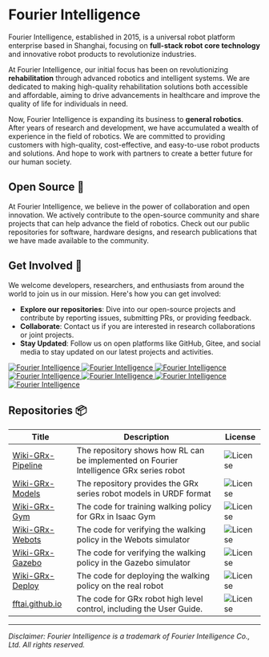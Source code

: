 # Fourier Intelligence

Fourier Intelligence, established in 2015, is a universal robot platform enterprise based in Shanghai,
focusing on **full-stack robot core technology** and innovative robot products to revolutionize industries.

At Fourier Intelligence, our initial focus has been on revolutionizing **rehabilitation** through advanced robotics and intelligent systems.
We are dedicated to making high-quality rehabilitation solutions both accessible and affordable,
aiming to drive advancements in healthcare and improve the quality of life for individuals in need.

Now, Fourier Intelligence is expanding its business to **general robotics**.
After years of research and development, we have accumulated a wealth of experience in the field of robotics.
We are committed to providing customers with high-quality, cost-effective, and easy-to-use robot products and solutions.
And hope to work with partners to create a better future for our human society.

## Open Source 🌟

At Fourier Intelligence, we believe in the power of collaboration and open innovation.
We actively contribute to the open-source community and share projects that can help advance the field of robotics.
Check out our public repositories for software, hardware designs, and research publications that we have made available to the community.

## Get Involved 👥

We welcome developers, researchers, and enthusiasts from around the world to join us in our mission. Here's how you can get involved:

- **Explore our repositories**: Dive into our open-source projects and contribute by reporting issues, submitting PRs, or providing feedback.
- **Collaborate**: Contact us if you are interested in research collaborations or joint projects.
- **Stay Updated**: Follow us on open platforms like GitHub, Gitee, and social media to stay updated on our latest projects and activities.

<a href="https://github.com/FFTAI">
<img src="https://img.shields.io/badge/github-Fourier Intelligence-blue?logo=github" alt="Fourier Intelligence">
</a>
<a href="https://www.facebook.com/FourierIntelligence/">
<img src="https://img.shields.io/badge/facebook-Fourier Intelligence-blue?logo=facebook" alt="Fourier Intelligence">
</a>
<a href="https://www.instagram.com/fourierintelligence/">
<img src="https://img.shields.io/badge/instagram-Fourier Intelligence-blue?logo=instagram" alt="Fourier Intelligence">
</a>
<a href="https://x.com/fourierrobots">
<img src="https://img.shields.io/badge/twitter-Fourier Intelligence-blue?logo=twitter" alt="Fourier Intelligence">
</a>
<a href="https://sg.linkedin.com/company/fourier-intelligence-co.-ltd.">
<img src="https://img.shields.io/badge/linkedin-Fourier Intelligence-blue?logo=linkedin" alt="Fourier Intelligence">
</a>
<a href="https://space.bilibili.com/519804427">
<img src="https://img.shields.io/badge/bilibili-Fourier Intelligence-blue?logo=bilibili" alt="Fourier Intelligence">
</a>
<a href="https://www.youtube.com/channel/UCAa-HGV-4fLSYZdiuv5Pwcw/videos">
<img src="https://img.shields.io/badge/youtube-Fourier Intelligence-red?logo=youtube" alt="Fourier Intelligence">
</a>

## Repositories 📦

| Title                                                           | Description                                                                             | License                                                                  |
|-----------------------------------------------------------------|-----------------------------------------------------------------------------------------|--------------------------------------------------------------------------|
| [Wiki-GRx-Pipeline](https://github.com/FFTAI/Wiki-GRx-Pipeline) | The repository shows how RL can be implemented on Fourier Intelligence GRx series robot | <img src="https://img.shields.io/badge/license-GPL-green" alt="License"> |
| [Wiki-GRx-Models](https://github.com/FFTAI/Wiki-GRx-Models)     | The repository provides the GRx series robot models in URDF format                      | <img src="https://img.shields.io/badge/license-GPL-green" alt="License"> |
| [Wiki-GRx-Gym](https://github.com/FFTAI/Wiki-GRx-Gym)           | The code for training walking policy for GRx in Isaac Gym                               | <img src="https://img.shields.io/badge/license-GPL-green" alt="License"> |
| [Wiki-GRx-Webots](https://github.com/FFTAI/Wiki-GRx-Webots)     | The code for verifying the walking policy in the Webots simulator                       | <img src="https://img.shields.io/badge/license-GPL-green" alt="License"> |
| [Wiki-GRx-Gazebo](https://github.com/FFTAI/Wiki-GRx-Gazebo)     | The code for verifying the walking policy in the Gazebo simulator                       | <img src="https://img.shields.io/badge/license-GPL-green" alt="License"> |
| [Wiki-GRx-Deploy](https://github.com/FFTAI/Wiki-GRx-Deploy)     | The code for deploying the walking policy on the real robot                             | <img src="https://img.shields.io/badge/license-GPL-green" alt="License"> |
| [fftai.github.io](fftai.github.io)                              | The code for GRx robot high level control, including the User Guide.                    | <img src="https://img.shields.io/badge/license-MIT-red" alt="License">   |

---

*Disclaimer: Fourier Intelligence is a trademark of Fourier Intelligence Co., Ltd. All rights reserved.*
